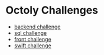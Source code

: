 # Octoly Challenges

- [backend challenge](https://github.com/octoly/jobs/tree/master/backend)
- [sql challenge](https://github.com/octoly/jobs/tree/master/sql)
- [front challenge](https://github.com/octoly/jobs/tree/master/frontend)
- [swift challenge](https://github.com/octoly/jobs/tree/master/swift)
